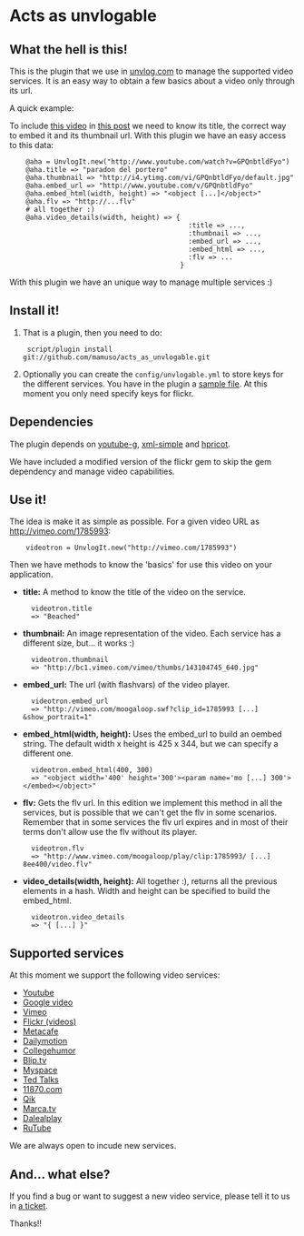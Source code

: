 Acts as unvlogable
==================

What the hell is this!
----------------------

This is the plugin that we use in [unvlog.com](http://unvlog.com) to manage the supported video services. It is an easy way to obtain a few basics about a video only through its url.

A quick example:

To include [this video](http://www.youtube.com/watch?v=GPQnbtldFyo) in [this post](http://unvlog.com/blat/2008/3/10/otro-pelotazo) we need to know its title, the correct way to embed it and its thumbnail url. With this plugin we have an easy access to this data:

        @aha = UnvlogIt.new("http://www.youtube.com/watch?v=GPQnbtldFyo")
        @aha.title => "paradon del portero"
        @aha.thumbnail => "http://i4.ytimg.com/vi/GPQnbtldFyo/default.jpg"
        @aha.embed_url => "http://www.youtube.com/v/GPQnbtldFyo"
        @aha.embed_html(width, height) => "<object [...]</object>"
        @aha.flv => "http://...flv"
        # all together :)
        @aha.video_details(width, height) => {
                                                :title => ...,
                                                :thumbnail => ...,
                                                :embed_url => ...,
                                                :embed_html => ...,
                                                :flv => ...
                                              }
        
With this plugin we have an unique way to manage multiple services :)


Install it!
-----------

1. That is a plugin, then you need to do:

        script/plugin install git://github.com/mamuso/acts_as_unvlogable.git
        
2. Optionally you can create the `config/unvlogable.yml` to store keys for the different services. You have in the plugin a [sample file](http://github.com/mamuso/acts_as_unvlogable/tree/master/unvlogable_sample.yml). At this moment you only need specify keys for flickr.


Dependencies
------------

The plugin depends on [youtube-g](http://rubyforge.org/projects/youtube-g/), [xml-simple](http://xml-simple.rubyforge.org/) and [hpricot](https://code.whytheluckystiff.net/hpricot/).

We have included a modified version of the flickr gem to skip the gem dependency and manage video capabilities.


Use it!
-------


The idea is make it as simple as possible. For a given video URL as <http://vimeo.com/1785993>:

        videotron = UnvlogIt.new("http://vimeo.com/1785993")

Then we have methods to know the 'basics' for use this video on your application.

-   __title:__ A method to know the title of the video on the service.
  
          videotron.title
          => "Beached"

-   __thumbnail:__ An image representation of the video. Each service has a different size, but... it works :)

          videotron.thumbnail
          => "http://bc1.vimeo.com/vimeo/thumbs/143104745_640.jpg"

-   __embed\_url:__ The url (with flashvars) of the video player.

          videotron.embed_url
          => "http://vimeo.com/moogaloop.swf?clip_id=1785993 [...] &show_portrait=1"

-   __embed\_html(width, height):__ Uses the embed\_url to build an oembed string. The default width x height is 425 x 344, but we can specify a different one.

          videotron.embed_html(400, 300)
          => "<object width='400' height='300'><param name='mo [...] 300'></embed></object>"

-   __flv:__ Gets the flv url. In this edition we implement this method in all the services, but is possible that we can't get the flv in some scenarios. Remember that in some services the flv url expires and in most of their terms don't allow use the flv without its player.

          videotron.flv
          => "http://www.vimeo.com/moogaloop/play/clip:1785993/ [...] 8ee400/video.flv"

-   __video\_details(width, height):__ All together :), returns all the previous elements in a hash. Width and height can be specified to build the embed\_html.

          videotron.video_details
          => "{ [...] }"


Supported services
------------------

At this moment we support the following video services:

-   [Youtube](http://www.youtube.com/)
-   [Google video](http://video.google.com/)
-   [Vimeo](http://vimeo.com/)
-   [Flickr (videos)](http://flickr.com/)
-   [Metacafe](http://metacafe.com/)
-   [Dailymotion](http://dailymotion.com/)
-   [Collegehumor](http://collegehumor.com/)
-   [Blip.tv](http://blip.tv/)
-   [Myspace](http://vids.myspace.com/)
-   [Ted Talks](http://www.ted.com/talks/)
-   [11870.com](http://11870.com/)
-   [Qik](http://qik.com/)
-   [Marca.tv](http://www.marca.tv/)
-   [Dalealplay](http://www.dalealplay.com/)
-   [RuTube](http://www.rutube.ru/)

We are always open to incude new services.

And... what else?
-----------------
If you find a bug or want to suggest a new video service, please tell it to us in [a ticket](http://tickets.unvlog.com/projects/show/acts-as-unvlogable).

Thanks!!
